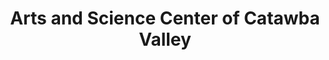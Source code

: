 ---
layout: repo
title: "Arts and Science Center of Catawba Valley"
id: 4931
permalink: repos/4931/
---